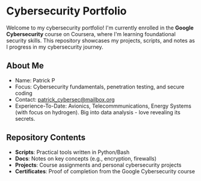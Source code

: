 # Cybersecurity Portfolio
Welcome to my cybersecurity portfolio! I'm currently enrolled in the **Google Cybersecurity** course on Coursera, where I'm learning foundational security skills. This repository showcases my projects, scripts, and notes as I progress in my cybersecurity journey.

## About Me
- Name: Patrick P
- Focus: Cybersecurity fundamentals, penetration testing, and secure coding
- Contact: patrick_cybersec@mailbox.org
- Experience-To-Date: Avionics, Telecommmunications, Energy Systems (with focus on hydrogen). Big into data analysis - love revealing its secrets.

## Repository Contents
- **Scripts**: Practical tools written in Python/Bash
- **Docs**: Notes on key concepts (e.g., encryption, firewalls)
- **Projects**: Course assignments and personal cybersecurity projects
- **Certificates**: Proof of completion from the Google Cybersecurity course
